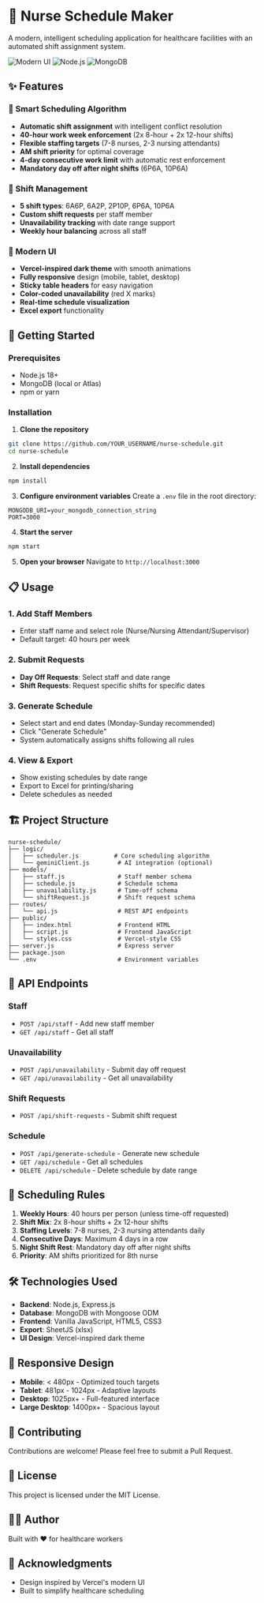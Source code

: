 # 🏥 Nurse Schedule Maker

A modern, intelligent scheduling application for healthcare facilities with an automated shift assignment system.

![Modern UI](https://img.shields.io/badge/UI-Vercel%20Style-black)
![Node.js](https://img.shields.io/badge/Node.js-18+-green)
![MongoDB](https://img.shields.io/badge/Database-MongoDB-brightgreen)

## ✨ Features

### 🤖 Smart Scheduling Algorithm
- **Automatic shift assignment** with intelligent conflict resolution
- **40-hour work week enforcement** (2x 8-hour + 2x 12-hour shifts)
- **Flexible staffing targets** (7-8 nurses, 2-3 nursing attendants)
- **AM shift priority** for optimal coverage
- **4-day consecutive work limit** with automatic rest enforcement
- **Mandatory day off after night shifts** (6P6A, 10P6A)

### 📅 Shift Management
- **5 shift types**: 6A6P, 6A2P, 2P10P, 6P6A, 10P6A
- **Custom shift requests** per staff member
- **Unavailability tracking** with date range support
- **Weekly hour balancing** across all staff

### 🎨 Modern UI
- **Vercel-inspired dark theme** with smooth animations
- **Fully responsive** design (mobile, tablet, desktop)
- **Sticky table headers** for easy navigation
- **Color-coded unavailability** (red X marks)
- **Real-time schedule visualization**
- **Excel export** functionality

## 🚀 Getting Started

### Prerequisites
- Node.js 18+ 
- MongoDB (local or Atlas)
- npm or yarn

### Installation

1. **Clone the repository**
```bash
git clone https://github.com/YOUR_USERNAME/nurse-schedule.git
cd nurse-schedule
```

2. **Install dependencies**
```bash
npm install
```

3. **Configure environment variables**
Create a `.env` file in the root directory:
```env
MONGODB_URI=your_mongodb_connection_string
PORT=3000
```

4. **Start the server**
```bash
npm start
```

5. **Open your browser**
Navigate to `http://localhost:3000`

## 📋 Usage

### 1. Add Staff Members
- Enter staff name and select role (Nurse/Nursing Attendant/Supervisor)
- Default target: 40 hours per week

### 2. Submit Requests
- **Day Off Requests**: Select staff and date range
- **Shift Requests**: Request specific shifts for specific dates

### 3. Generate Schedule
- Select start and end dates (Monday-Sunday recommended)
- Click "Generate Schedule"
- System automatically assigns shifts following all rules

### 4. View & Export
- Show existing schedules by date range
- Export to Excel for printing/sharing
- Delete schedules as needed

## 🏗️ Project Structure

```
nurse-schedule/
├── logic/
│   ├── scheduler.js          # Core scheduling algorithm
│   └── geminiClient.js        # AI integration (optional)
├── models/
│   ├── staff.js               # Staff member schema
│   ├── schedule.js            # Schedule schema
│   ├── unavailability.js      # Time-off schema
│   └── shiftRequest.js        # Shift request schema
├── routes/
│   └── api.js                 # REST API endpoints
├── public/
│   ├── index.html             # Frontend HTML
│   ├── script.js              # Frontend JavaScript
│   └── styles.css             # Vercel-style CSS
├── server.js                  # Express server
├── package.json
└── .env                       # Environment variables
```

## 🔧 API Endpoints

### Staff
- `POST /api/staff` - Add new staff member
- `GET /api/staff` - Get all staff

### Unavailability
- `POST /api/unavailability` - Submit day off request
- `GET /api/unavailability` - Get all unavailability

### Shift Requests
- `POST /api/shift-requests` - Submit shift request

### Schedule
- `POST /api/generate-schedule` - Generate new schedule
- `GET /api/schedule` - Get all schedules
- `DELETE /api/schedule` - Delete schedule by date range

## 🎯 Scheduling Rules

1. **Weekly Hours**: 40 hours per person (unless time-off requested)
2. **Shift Mix**: 2x 8-hour shifts + 2x 12-hour shifts
3. **Staffing Levels**: 7-8 nurses, 2-3 nursing attendants daily
4. **Consecutive Days**: Maximum 4 days in a row
5. **Night Shift Rest**: Mandatory day off after night shifts
6. **Priority**: AM shifts prioritized for 8th nurse

## 🛠️ Technologies Used

- **Backend**: Node.js, Express.js
- **Database**: MongoDB with Mongoose ODM
- **Frontend**: Vanilla JavaScript, HTML5, CSS3
- **Export**: SheetJS (xlsx)
- **UI Design**: Vercel-inspired dark theme

## 📱 Responsive Design

- **Mobile**: < 480px - Optimized touch targets
- **Tablet**: 481px - 1024px - Adaptive layouts
- **Desktop**: 1025px+ - Full-featured interface
- **Large Desktop**: 1400px+ - Spacious layout

## 🤝 Contributing

Contributions are welcome! Please feel free to submit a Pull Request.

## 📄 License

This project is licensed under the MIT License.

## 👨‍💻 Author

Built with ❤️ for healthcare workers

## 🙏 Acknowledgments

- Design inspired by Vercel's modern UI
- Built to simplify healthcare scheduling
